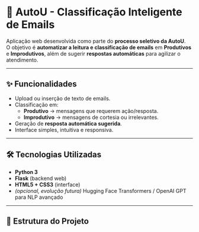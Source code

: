 # 📩 AutoU - Classificação Inteligente de Emails

Aplicação web desenvolvida como parte do **processo seletivo da AutoU**.  
O objetivo é **automatizar a leitura e classificação de emails** em **Produtivos** e **Improdutivos**, além de sugerir **respostas automáticas** para agilizar o atendimento.  

---

## ✨ Funcionalidades

- Upload ou inserção de texto de emails.  
- Classificação em:
  - **Produtivo** → mensagens que requerem ação/resposta.  
  - **Improdutivo** → mensagens de cortesia ou irrelevantes.  
- Geração de **resposta automática sugerida**.  
- Interface simples, intuitiva e responsiva.  

---

## 🛠️ Tecnologias Utilizadas
- **Python 3**  
- **Flask** (backend web)  
- **HTML5 + CSS3** (interface)  
- *(opcional, evolução futura)* Hugging Face Transformers / OpenAI GPT para NLP avançado  

---

## 📂 Estrutura do Projeto
